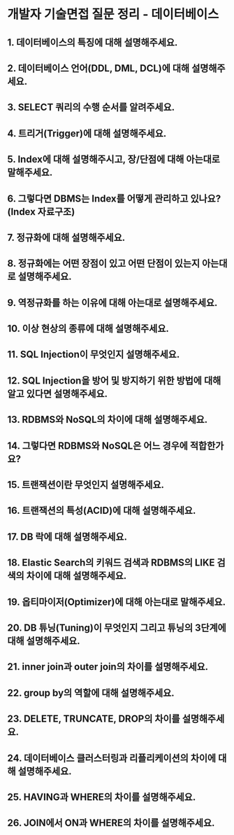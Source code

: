 # 개발자 기술면접 질문 정리 - 데이터베이스

## 1. 데이터베이스의 특징에 대해 설명해주세요.
## 2. 데이터베이스 언어(DDL, DML, DCL)에 대해 설명해주세요.
## 3. SELECT 쿼리의 수행 순서를 알려주세요.
## 4. 트리거(Trigger)에 대해 설명해주세요.
## 5. Index에 대해 설명해주시고, 장/단점에 대해 아는대로 말해주세요.
## 6. 그렇다면 DBMS는 Index를 어떻게 관리하고 있나요? (Index 자료구조)
## 7. 정규화에 대해 설명해주세요.
## 8. 정규화에는 어떤 장점이 있고 어떤 단점이 있는지 아는대로 설명해주세요.
## 9. 역정규화를 하는 이유에 대해 아는대로 설명해주세요.
## 10. 이상 현상의 종류에 대해 설명해주세요.
## 11. SQL Injection이 무엇인지 설명해주세요.
## 12. SQL Injection을 방어 및 방지하기 위한 방법에 대해 알고 있다면 설명해주세요.
## 13. RDBMS와 NoSQL의 차이에 대해 설명해주세요.
## 14. 그렇다면 RDBMS와 NoSQL은 어느 경우에 적합한가요?
## 15. 트랜잭션이란 무엇인지 설명해주세요.
## 16. 트랜잭션의 특성(ACID)에 대해 설명해주세요.
## 17. DB 락에 대해 설명해주세요.
## 18. Elastic Search의 키워드 검색과 RDBMS의 LIKE 검색의 차이에 대해 설명해주세요.
## 19. 옵티마이저(Optimizer)에 대해 아는대로 말해주세요.
## 20. DB 튜닝(Tuning)이 무엇인지 그리고 튜닝의 3단계에 대해 설명해주세요.
## 21. inner join과 outer join의 차이를 설명해주세요.
## 22. group by의 역할에 대해 설명해주세요.
## 23. DELETE, TRUNCATE, DROP의 차이를 설명해주세요.
## 24. 데이터베이스 클러스터링과 리플리케이션의 차이에 대해 설명해주세요.
## 25. HAVING과 WHERE의 차이를 설명해주세요.
## 26. JOIN에서 ON과 WHERE의 차이를 설명해주세요.
